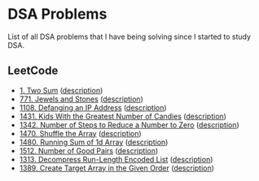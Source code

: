 # DSA Problems

List of all DSA problems that I have being solving since I started to study DSA.

## LeetCode

- [1. Two Sum](./leetcode/1_two_sums.py) ([description](https://leetcode.com/problems/two-sum/))
- [771. Jewels and Stones](./leetcode/771_jewels_and_stones.py) ([description](https://leetcode.com/problems/jewels-and-stones/))
- [1108. Defanging an IP Address](./leetcode/1108_defanging_an_ip_address.py) ([description](https://leetcode.com/problems/defanging-an-ip-address/))
- [1431. Kids With the Greatest Number of Candies](./leetcode/1431_kids_with_the_greatest_number_of_candies.py) ([description](https://leetcode.com/problems/kids-with-the-greatest-number-of-candies/))
- [1342. Number of Steps to Reduce a Number to Zero](./leetcode/1342_number_of_steps_to_reduce_a_number_to_zero.py) ([description](https://leetcode.com/problems/number-of-steps-to-reduce-a-number-to-zero/))
- [1470. Shuffle the Array](./leetcode/1470_shuffle_the_array.py) ([description](https://leetcode.com/problems/shuffle-the-array/))
- [1480. Running Sum of 1d Array](./leetcode/1480_running_sum_of_1d_array.py) ([description](https://leetcode.com/problems/running-sum-of-1d-array/))
- [1512. Number of Good Pairs](./leetcode/1512_number_of_good_pairs.py) ([description](https://leetcode.com/problems/number-of-good-pairs/))
- [1313. Decompress Run-Length Encoded List](./leetcode/1313_decompress_run-length_encoded_list.cpp) ([description](https://leetcode.com/problems/decompress-run-length-encoded-list/))
- [1389. Create Target Array in the Given Order](./leetcode/1389_create_target_array_in_the_given_order.cpp) ([description](https://leetcode.com/problems/create-target-array-in-the-given-order/))
